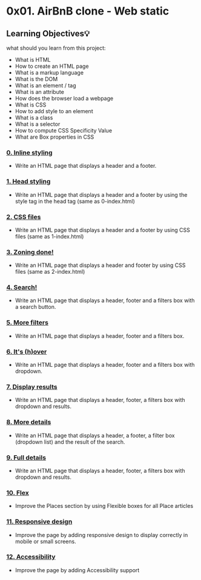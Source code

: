 # 0x01. AirBnB clone - Web static

## Learning Objectives:bulb:
what should you learn from this project:

* What is HTML
* How to create an HTML page
* What is a markup language
* What is the DOM
* What is an element / tag
* What is an attribute
* How does the browser load a webpage
* What is CSS
* How to add style to an element
* What is a class
* What is a selector
* How to compute CSS Specificity Value
* What are Box properties in CSS

### [0. Inline styling](./0-index.html)
* Write an HTML page that displays a header and a footer.

### [1. Head styling](./1-index.html)
* Write an HTML page that displays a header and a footer by using the style tag in the head tag (same as 0-index.html)

### [2. CSS files](./2-index.html)
* Write an HTML page that displays a header and a footer by using CSS files (same as 1-index.html)

### [3. Zoning done!](./3-index.html)
* Write an HTML page that displays a header and footer by using CSS files (same as 2-index.html)

### [4. Search!](./4-index.html)
* Write an HTML page that displays a header, footer and a filters box with a search button.

### [5. More filters](./5-index.html)
* Write an HTML page that displays a header, footer and a filters box.

### [6. It's (h)over](./6-index.html)
* Write an HTML page that displays a header, footer and a filters box with dropdown.

### [7. Display results](./7-index.html)
* Write an HTML page that displays a header, footer, a filters box with dropdown and results.

### [8. More details](./8-index.html)
* Write an HTML page that displays a header, a footer, a filter box (dropdown list) and the result of the search.

### [9. Full details](./100-index.html)
* Write an HTML page that displays a header, footer, a filters box with dropdown and results.

### [10. Flex](./101-index.html)
* Improve the Places section by using Flexible boxes for all Place articles

### [11. Responsive design](./102-index.html)
* Improve the page by adding responsive design to display correctly in mobile or small screens.

### [12. Accessibility](./103-index.html)
* Improve the page by adding Accessibility support
